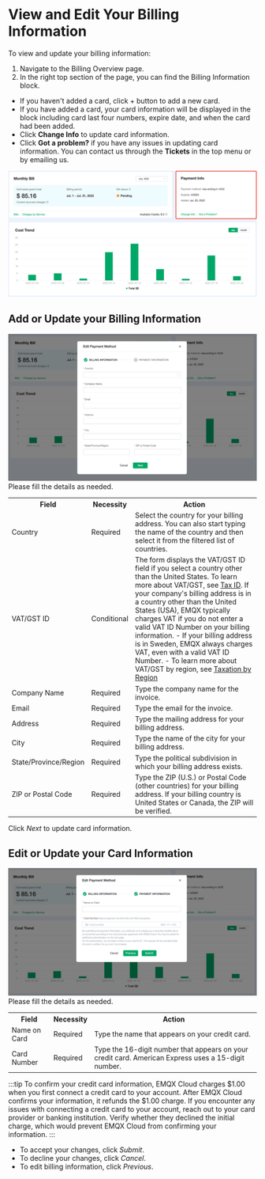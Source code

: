 # View and Edit Your Billing Information

To view and update your billing information:

1. Navigate to the Billing Overview page.
2. In the right top section of the page, you can find the Billing Information block.
  - If you haven't added a card, click + button to add a new card.
  - If you have added a card, your card information will be displayed in the block including card last four numbers, expire date, and when the card had been added.
  - Click **Change Info** to update card information.
  - Click **Got a problem?** if you have any issues in updating card information. You can contact us through the **Tickets** in the top menu or by emailing us.

![bill info](./_assets/overview_info.png)


## Add or Update your Billing Information
![bill info](./_assets/edit_payment_method.png)
Please fill the details as needed.
<table>
   <tr>
      <th>Field</th>
      <th>Necessity</th>
      <th>Action</th>
   </tr>
   <tr>
      <td>Country</td>
      <td>Required</td>
      <td>Select the country for your billing address. You can also start typing the name of the country and then select it from the filtered list of countries.</td>
   </tr>
   <tr>
      <td>VAT/GST ID</td>
      <td>Conditional</td>
      <td>
         The form displays the VAT/GST ID field if you select a country other than the United States. To learn more about VAT/GST, see <a href="./taxation.md">Tax ID</a>.
         If your company's billing address is in a country other than the United States (USA), EMQX typically charges VAT if you do not enter a valid VAT ID Number on your billing information.
         - If your billing address is in Sweden, EMQX always charges VAT, even with a valid VAT ID Number.
         - To learn more about VAT/GST by region, see <a href="./taxation.md">Taxation by Region</a>
      </td>
   </tr>
   <tr>
      <td>Company Name</td>
      <td>Required</td>
      <td>Type the company name for the invoice.</td>
   </tr>
   <tr>
      <td>Email</td>
      <td>Required</td>
      <td>Type the email for the invoice.</td>
   </tr>
   <tr>
      <td>Address</td>
      <td>Required</td>
      <td>Type the mailing address for your billing address.</td>
   </tr>
   <tr>
      <td>City</td>
      <td>Required</td>
      <td>Type the name of the city for your billing address.</td>
   </tr>
   <tr>
      <td>State/Province/Region</td>
      <td>Required</td>
      <td>Type the political subdivision in which your billing address exists.</td>
   </tr>
   <tr>
      <td>ZIP or Postal Code</td>
      <td>Required</td>
      <td>Type the ZIP (U.S.) or Postal Code (other countries) for your billing address. If your billing country is United States or Canada, the ZIP will be verified.</td>
   </tr>
</table>

Click *Next* to update card information.

## Edit or Update your Card Information
![card info](./_assets/edit_card.png)
Please fill the details as needed.
<table>
   <tr>
      <th>Field</th>
      <th>Necessity</th>
      <th>Action</th>
   </tr>
   <tr>
      <td>Name on Card</td>
      <td>Required</td>
      <td>Type the name that appears on your credit card.</td>
   </tr>
   <tr>
      <td>Card Number</td>
      <td>Required</td>
      <td>Type the 16-digit number that appears on your credit card. American Express uses a 15-digit number.</td>
   </tr>
</table>

:::tip
To confirm your credit card information, EMQX Cloud charges $1.00 when you first connect a credit card to your account. After EMQX Cloud confirms your information, it refunds the $1.00 charge. If you encounter any issues with connecting a credit card to your account, reach out to your card provider or banking institution. Verify whether they declined the initial charge, which would prevent EMQX Cloud from confirming your information.
:::

- To accept your changes, click *Submit*.
- To decline your changes, click *Cancel*.
- To edit billing information, click *Previous*.




